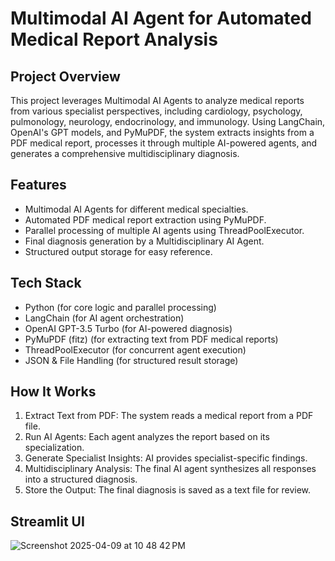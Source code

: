 # Multimodal AI Agent for Automated Medical Report Analysis

## Project Overview

This project leverages Multimodal AI Agents to analyze medical reports from various specialist perspectives, including cardiology, psychology, pulmonology, neurology, endocrinology, and immunology. Using LangChain, OpenAI's GPT models, and PyMuPDF, the system extracts insights from a PDF medical report, processes it through multiple AI-powered agents, and generates a comprehensive multidisciplinary diagnosis.

## Features
- Multimodal AI Agents for different medical specialties.
- Automated PDF medical report extraction using PyMuPDF.
- Parallel processing of multiple AI agents using ThreadPoolExecutor.
- Final diagnosis generation by a Multidisciplinary AI Agent.
- Structured output storage for easy reference.

## Tech Stack
- Python (for core logic and parallel processing)
- LangChain (for AI agent orchestration)
- OpenAI GPT-3.5 Turbo (for AI-powered diagnosis)
- PyMuPDF (fitz) (for extracting text from PDF medical reports)
- ThreadPoolExecutor (for concurrent agent execution)
- JSON & File Handling (for structured result storage)

## How It Works
1. Extract Text from PDF: The system reads a medical report from a PDF file.
2. Run AI Agents: Each agent analyzes the report based on its specialization.
3. Generate Specialist Insights: AI provides specialist-specific findings.
4. Multidisciplinary Analysis: The final AI agent synthesizes all responses into a structured diagnosis.
5. Store the Output: The final diagnosis is saved as a text file for review.


## Streamlit UI

![Screenshot 2025-04-09 at 10 48 42 PM](https://github.com/user-attachments/assets/7aa54306-72c1-4e2d-9118-efcb9bad69f7)
